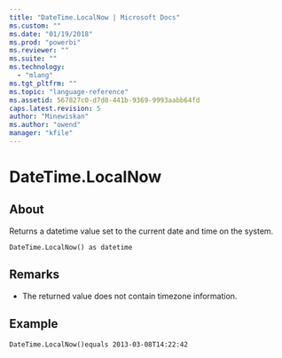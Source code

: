 ```yaml
---
title: "DateTime.LocalNow | Microsoft Docs"
ms.custom: ""
ms.date: "01/19/2018"
ms.prod: "powerbi"
ms.reviewer: ""
ms.suite: ""
ms.technology: 
  - "mlang"
ms.tgt_pltfrm: ""
ms.topic: "language-reference"
ms.assetid: 567827c0-d7d8-441b-9369-9993aabb64fd
caps.latest.revision: 5
author: "Minewiskan"
ms.author: "owend"
manager: "kfile"
---
```

# DateTime.LocalNow

  
## About  
Returns a datetime value set to the current date and time on the system.  
  
```  
DateTime.LocalNow() as datetime  
```  
  
## Remarks  
  
-   The returned value does not contain timezone information.  
  
## Example  
  
```  
DateTime.LocalNow()equals 2013-03-08T14:22:42  
```  

